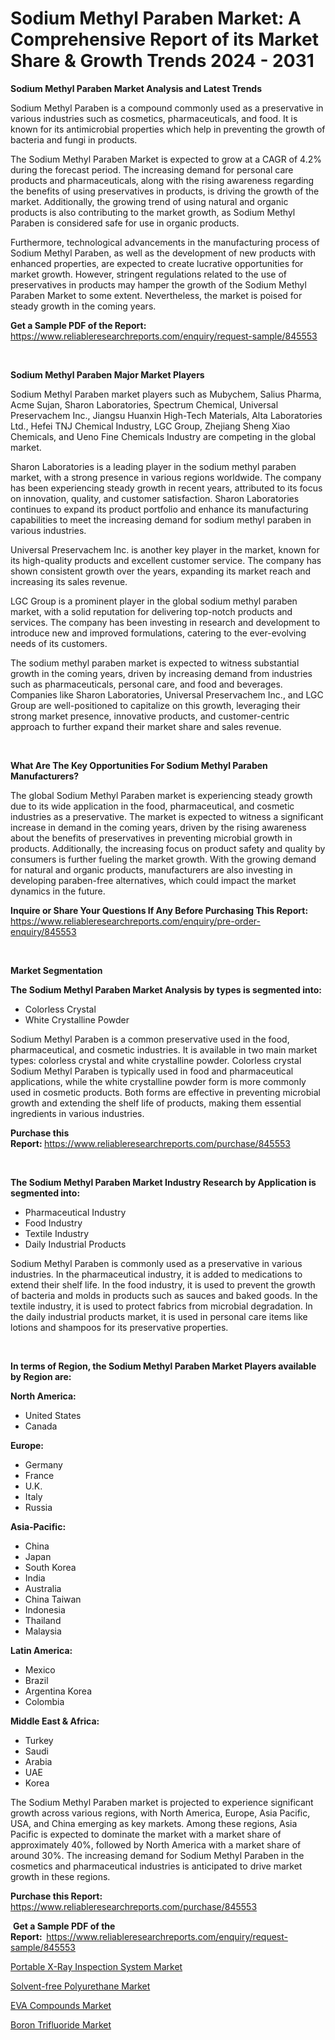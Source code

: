 <p><h1>Sodium Methyl Paraben Market: A Comprehensive Report of its Market Share & Growth Trends 2024 - 2031</h1></p><p><strong>Sodium Methyl Paraben Market Analysis and Latest Trends</strong></p>
<p><p>Sodium Methyl Paraben is a compound commonly used as a preservative in various industries such as cosmetics, pharmaceuticals, and food. It is known for its antimicrobial properties which help in preventing the growth of bacteria and fungi in products.</p><p>The Sodium Methyl Paraben Market is expected to grow at a CAGR of 4.2% during the forecast period. The increasing demand for personal care products and pharmaceuticals, along with the rising awareness regarding the benefits of using preservatives in products, is driving the growth of the market. Additionally, the growing trend of using natural and organic products is also contributing to the market growth, as Sodium Methyl Paraben is considered safe for use in organic products.</p><p>Furthermore, technological advancements in the manufacturing process of Sodium Methyl Paraben, as well as the development of new products with enhanced properties, are expected to create lucrative opportunities for market growth. However, stringent regulations related to the use of preservatives in products may hamper the growth of the Sodium Methyl Paraben Market to some extent. Nevertheless, the market is poised for steady growth in the coming years.</p></p>
<p><strong>Get a Sample PDF of the Report:&nbsp;</strong> <a href="https://www.reliableresearchreports.com/enquiry/request-sample/845553">https://www.reliableresearchreports.com/enquiry/request-sample/845553</a></p>
<p>&nbsp;</p>
<p><strong>Sodium Methyl Paraben Major Market Players</strong></p>
<p><p>Sodium Methyl Paraben market players such as Mubychem, Salius Pharma, Acme Sujan, Sharon Laboratories, Spectrum Chemical, Universal Preservachem Inc., Jiangsu Huanxin High-Tech Materials, Alta Laboratories Ltd., Hefei TNJ Chemical Industry, LGC Group, Zhejiang Sheng Xiao Chemicals, and Ueno Fine Chemicals Industry are competing in the global market.</p><p>Sharon Laboratories is a leading player in the sodium methyl paraben market, with a strong presence in various regions worldwide. The company has been experiencing steady growth in recent years, attributed to its focus on innovation, quality, and customer satisfaction. Sharon Laboratories continues to expand its product portfolio and enhance its manufacturing capabilities to meet the increasing demand for sodium methyl paraben in various industries.</p><p>Universal Preservachem Inc. is another key player in the market, known for its high-quality products and excellent customer service. The company has shown consistent growth over the years, expanding its market reach and increasing its sales revenue.</p><p>LGC Group is a prominent player in the global sodium methyl paraben market, with a solid reputation for delivering top-notch products and services. The company has been investing in research and development to introduce new and improved formulations, catering to the ever-evolving needs of its customers.</p><p>The sodium methyl paraben market is expected to witness substantial growth in the coming years, driven by increasing demand from industries such as pharmaceuticals, personal care, and food and beverages. Companies like Sharon Laboratories, Universal Preservachem Inc., and LGC Group are well-positioned to capitalize on this growth, leveraging their strong market presence, innovative products, and customer-centric approach to further expand their market share and sales revenue.</p></p>
<p>&nbsp;</p>
<p><strong>What Are The Key Opportunities For Sodium Methyl Paraben Manufacturers?</strong></p>
<p><p>The global Sodium Methyl Paraben market is experiencing steady growth due to its wide application in the food, pharmaceutical, and cosmetic industries as a preservative. The market is expected to witness a significant increase in demand in the coming years, driven by the rising awareness about the benefits of preservatives in preventing microbial growth in products. Additionally, the increasing focus on product safety and quality by consumers is further fueling the market growth. With the growing demand for natural and organic products, manufacturers are also investing in developing paraben-free alternatives, which could impact the market dynamics in the future.</p></p>
<p><strong>Inquire or Share Your Questions If Any Before Purchasing This Report:</strong> <a href="https://www.reliableresearchreports.com/enquiry/pre-order-enquiry/845553">https://www.reliableresearchreports.com/enquiry/pre-order-enquiry/845553</a></p>
<p>&nbsp;</p>
<p><strong>Market Segmentation</strong></p>
<p><strong>The Sodium Methyl Paraben Market Analysis by types is segmented into:</strong></p>
<p><ul><li>Colorless Crystal</li><li>White Crystalline Powder</li></ul></p>
<p><p>Sodium Methyl Paraben is a common preservative used in the food, pharmaceutical, and cosmetic industries. It is available in two main market types: colorless crystal and white crystalline powder. Colorless crystal Sodium Methyl Paraben is typically used in food and pharmaceutical applications, while the white crystalline powder form is more commonly used in cosmetic products. Both forms are effective in preventing microbial growth and extending the shelf life of products, making them essential ingredients in various industries.</p></p>
<p><strong>Purchase this Report:&nbsp;</strong><a href="https://www.reliableresearchreports.com/purchase/845553">https://www.reliableresearchreports.com/purchase/845553</a></p>
<p>&nbsp;</p>
<p><strong>The Sodium Methyl Paraben Market Industry Research by Application is segmented into:</strong></p>
<p><ul><li>Pharmaceutical Industry</li><li>Food Industry</li><li>Textile Industry</li><li>Daily Industrial Products</li></ul></p>
<p><p>Sodium Methyl Paraben is commonly used as a preservative in various industries. In the pharmaceutical industry, it is added to medications to extend their shelf life. In the food industry, it is used to prevent the growth of bacteria and molds in products such as sauces and baked goods. In the textile industry, it is used to protect fabrics from microbial degradation. In the daily industrial products market, it is used in personal care items like lotions and shampoos for its preservative properties.</p></p>
<p>&nbsp;</p>
<p><strong>In terms of Region, the Sodium Methyl Paraben Market Players available by Region are:</strong></p>
<p>
    <p> <strong> North America: </strong>
        <ul>
            <li>United States</li>
            <li>Canada</li>
        </ul>
        </p> 
    <p> <strong> Europe: </strong>
        <ul>
            <li>Germany</li>
            <li>France</li>
            <li>U.K.</li>
            <li>Italy</li>
            <li>Russia</li>
        </ul>
        </p> 
    <p> <strong> Asia-Pacific: </strong>
        <ul>
            <li>China</li>
            <li>Japan</li>
            <li>South Korea</li>
            <li>India</li>
            <li>Australia</li>
            <li>China Taiwan</li>
            <li>Indonesia</li>
            <li>Thailand</li>
            <li>Malaysia</li>
        </ul>
        </p> 
    <p> <strong> Latin America: </strong>
        <ul>
            <li>Mexico</li>
            <li>Brazil</li>
            <li>Argentina Korea</li>
            <li>Colombia</li>
        </ul>
        </p> 
    <p> <strong> Middle East & Africa: </strong>
        <ul>
            <li>Turkey</li>
            <li>Saudi</li>
            <li>Arabia</li>
            <li>UAE</li>
            <li>Korea</li>
        </ul>
    </p>
    </p>
<p><p>The Sodium Methyl Paraben market is projected to experience significant growth across various regions, with North America, Europe, Asia Pacific, USA, and China emerging as key markets. Among these regions, Asia Pacific is expected to dominate the market with a market share of approximately 40%, followed by North America with a market share of around 30%. The increasing demand for Sodium Methyl Paraben in the cosmetics and pharmaceutical industries is anticipated to drive market growth in these regions.</p></p>
<p><strong>Purchase this Report: </strong><a href="https://www.reliableresearchreports.com/purchase/845553">https://www.reliableresearchreports.com/purchase/845553</a></p>
<p>&nbsp;<strong>Get a Sample PDF of the Report:&nbsp;&nbsp;</strong><a href="https://www.reliableresearchreports.com/enquiry/request-sample/845553">https://www.reliableresearchreports.com/enquiry/request-sample/845553</a></p>
<p><strong></strong></p>
<p><p><a href="https://natural-crush-b99.notion.site/Portable-X-Ray-Inspection-System-Market-Size-Share-Trends-Analysis-Report-By-Material-By-Type-B-fcffb4e3d18f4270a20049d103e1df5d">Portable X-Ray Inspection System Market</a></p><p><a href="https://view.publitas.com/reportprime-1/solvent-free-polyurethane-market-size-market-share-and-global-market-analysis-report-2023-2030/">Solvent-free Polyurethane Market</a></p><p><a href="https://view.publitas.com/reportprime-1/eva-compounds-market-size-market-trends-and-growth-outlook-forecasted-for-period-from-2023-to-2030/">EVA Compounds Market</a></p><p><a href="https://view.publitas.com/reportprime-1/boron-trifluoride-market-size-global-industry-overview-market-segmentation-and-forecast-2023-to-2030/">Boron Trifluoride Market</a></p></p>